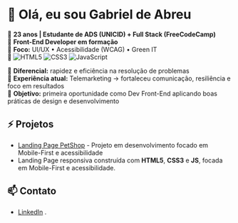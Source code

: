 # 👋 Olá, eu sou Gabriel de Abreu

🔹 **23 anos | Estudante de ADS (UNICID) + Full Stack (FreeCodeCamp)**  
🔹 **Front-End Developer em formação**  
🔹 **Foco:** UI/UX • Acessibilidade (WCAG) • Green IT  
🔹 ![HTML5](https://img.shields.io/badge/HTML5-E34F26?style=for-the-badge&logo=html5&logoColor=white)
 ![CSS3](https://img.shields.io/badge/CSS3-1572B6?style=for-the-badge&logo=css3&logoColor=white)
 ![JavaScript](https://img.shields.io/badge/JavaScript-F7DF1E?style=for-the-badge&logo=javascript&logoColor=black)

🔹 **Diferencial:** rapidez e eficiência na resolução de problemas  
🔹 **Experiência atual:** Telemarketing → fortaleceu comunicação, resiliência e foco em resultados  
🔹 **Objetivo:** primeira oportunidade como Dev Front-End aplicando boas práticas de design e desenvolvimento

## ⚡ Projetos
- [Landing Page PetShop](https://github.com/Gabigoubi/landing-page-petshop) - Projeto em desenvolvimento focado em Mobile-First e acessibilidade
- Landing Page responsiva construída com **HTML5**, **CSS3** e **JS**, focada em Mobile-First e acessibilidade.

## 📫 Contato
- [LinkedIn](https://www.linkedin.com/in/gabriel-de-abreu-4a6804378/)
.

